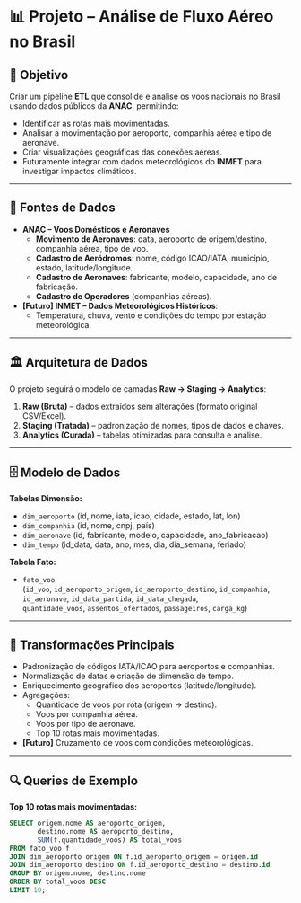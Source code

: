 # 📊 Projeto – Análise de Fluxo Aéreo no Brasil

## 🎯 Objetivo
Criar um pipeline **ETL** que consolide e analise os voos nacionais no Brasil usando dados públicos da **ANAC**, permitindo:
- Identificar as rotas mais movimentadas.
- Analisar a movimentação por aeroporto, companhia aérea e tipo de aeronave.
- Criar visualizações geográficas das conexões aéreas.
- Futuramente integrar com dados meteorológicos do **INMET** para investigar impactos climáticos.

---

## 📂 Fontes de Dados
- **ANAC – Voos Domésticos e Aeronaves**
  - **Movimento de Aeronaves**: data, aeroporto de origem/destino, companhia aérea, tipo de voo.
  - **Cadastro de Aeródromos**: nome, código ICAO/IATA, município, estado, latitude/longitude.
  - **Cadastro de Aeronaves**: fabricante, modelo, capacidade, ano de fabricação.
  - **Cadastro de Operadores** (companhias aéreas).
- **[Futuro] INMET – Dados Meteorológicos Históricos**:
  - Temperatura, chuva, vento e condições do tempo por estação meteorológica.

---

## 🏛 Arquitetura de Dados
O projeto seguirá o modelo de camadas **Raw → Staging → Analytics**:

1. **Raw (Bruta)** – dados extraídos sem alterações (formato original CSV/Excel).
2. **Staging (Tratada)** – padronização de nomes, tipos de dados e chaves.
3. **Analytics (Curada)** – tabelas otimizadas para consulta e análise.

---

## 🗄 Modelo de Dados

**Tabelas Dimensão:**
- `dim_aeroporto` (id, nome, iata, icao, cidade, estado, lat, lon)
- `dim_companhia` (id, nome, cnpj, país)
- `dim_aeronave` (id, fabricante, modelo, capacidade, ano_fabricacao)
- `dim_tempo` (id_data, data, ano, mes, dia, dia_semana, feriado)

**Tabela Fato:**
- `fato_voo`  
  (`id_voo`, `id_aeroporto_origem`, `id_aeroporto_destino`, `id_companhia`,  
   `id_aeronave`, `id_data_partida`, `id_data_chegada`,  
   `quantidade_voos`, `assentos_ofertados`, `passageiros`, `carga_kg`)

---

## 🔄 Transformações Principais
- Padronização de códigos IATA/ICAO para aeroportos e companhias.
- Normalização de datas e criação de dimensão de tempo.
- Enriquecimento geográfico dos aeroportos (latitude/longitude).
- Agregações:
  - Quantidade de voos por rota (origem → destino).
  - Voos por companhia aérea.
  - Voos por tipo de aeronave.
  - Top 10 rotas mais movimentadas.
- **[Futuro]** Cruzamento de voos com condições meteorológicas.

---

## 🔍 Queries de Exemplo

**Top 10 rotas mais movimentadas:**
```sql
SELECT origem.nome AS aeroporto_origem,
       destino.nome AS aeroporto_destino,
       SUM(f.quantidade_voos) AS total_voos
FROM fato_voo f
JOIN dim_aeroporto origem ON f.id_aeroporto_origem = origem.id
JOIN dim_aeroporto destino ON f.id_aeroporto_destino = destino.id
GROUP BY origem.nome, destino.nome
ORDER BY total_voos DESC
LIMIT 10;
